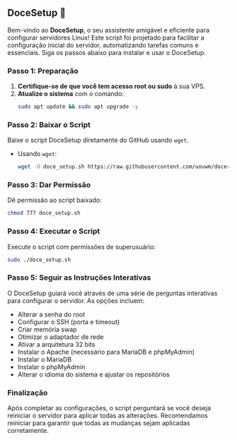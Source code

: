 ## DoceSetup 🍬

Bem-vindo ao **DoceSetup**, o seu assistente amigável e eficiente para configurar servidores Linux! Este script foi projetado para facilitar a configuração inicial do servidor, automatizando tarefas comuns e essenciais. Siga os passos abaixo para instalar e usar o DoceSetup.

### Passo 1: Preparação

1. **Certifique-se de que você tem acesso root ou sudo** à sua VPS.
2. **Atualize o sistema** com o comando:
   ```bash
   sudo apt update && sudo apt upgrade -y
   ```

### Passo 2: Baixar o Script

Baixe o script DoceSetup diretamente do GitHub usando `wget`.

- Usando `wget`:
  ```bash
  wget -O doce_setup.sh https://raw.githubusercontent.com/uouwm/doce-setup-linux/main/doce_setup.sh
  ```

### Passo 3: Dar Permissão

Dê permissão ao script baixado:
```bash
chmod 777 doce_setup.sh
```

### Passo 4: Executar o Script

Execute o script com permissões de superusuário:
```bash
sudo ./doce_setup.sh
```

### Passo 5: Seguir as Instruções Interativas

O DoceSetup guiará você através de uma série de perguntas interativas para configurar o servidor. As opções incluem:

- Alterar a senha do root
- Configurar o SSH (porta e timeout)
- Criar memória swap
- Otimizar o adaptador de rede
- Ativar a arquitetura 32 bits
- Instalar o Apache (necessário para MariaDB e phpMyAdmin)
- Instalar o MariaDB
- Instalar o phpMyAdmin
- Alterar o idioma do sistema e ajustar os repositórios

### Finalização

Após completar as configurações, o script perguntará se você deseja reiniciar o servidor para aplicar todas as alterações. Recomendamos reiniciar para garantir que todas as mudanças sejam aplicadas corretamente.
